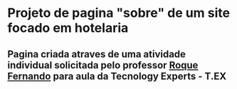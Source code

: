 # Projeto de pagina "sobre" de um site focado em hotelaria

## Pagina criada atraves de uma atividade individual solicitada pelo professor <a href="https://www.linkedin.com/in/coach-roque-fernando/" target="_blank">Roque Fernando</a> para aula da Tecnology Experts - T.EX
